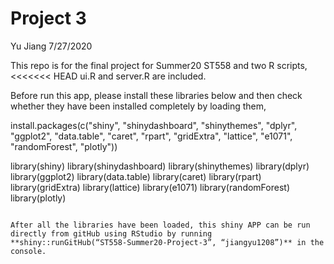 Project 3
================
Yu Jiang
7/27/2020

This repo is for the final project for Summer20 ST558 and two R scripts,
<<<<<<< HEAD
ui.R and server.R are included.

Before run this app, please install these libraries below and then check
whether they have been installed completely by loading them,


install.packages(c("shiny", "shinydashboard", "shinythemes", "dplyr", "ggplot2", "data.table", "caret",  "rpart", "gridExtra", "lattice", "e1071", "randomForest", "plotly"))

library(shiny)
library(shinydashboard)
library(shinythemes)
library(dplyr)
library(ggplot2)
library(data.table)
library(caret)
library(rpart)
library(gridExtra)
library(lattice)
library(e1071)
library(randomForest)
library(plotly)
```

After all the libraries have been loaded, this shiny APP can be run
directly from gitHub using RStudio by running
**shiny::runGitHub(“ST558-Summer20-Project-3”, “jiangyu1208”)** in the console.

